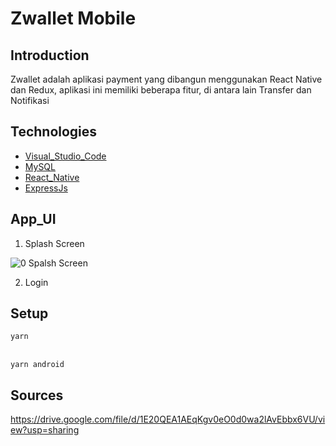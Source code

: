 # Zwallet Mobile

## Introduction

Zwallet adalah aplikasi payment yang dibangun menggunakan React Native dan Redux, aplikasi ini memiliki beberapa fitur, di antara lain Transfer dan Notifikasi 

## Technologies

- [Visual_Studio_Code](https://code.visualstudio.com/)
- [MySQL](https://www.mysql.com/)
- [React_Native](https://reactnative.dev/)
- [ExpressJs](https://expressjs.com/)

## App_UI

1. Splash Screen 

![0  Spalsh Screen](https://user-images.githubusercontent.com/64979984/101771306-4d7b9580-3b1c-11eb-9ae8-77667ec3abb4.png)

2. Login




## Setup

`yarn`

<br/>`yarn android`

## Sources

https://drive.google.com/file/d/1E20QEA1AEqKgv0eO0d0wa2lAvEbbx6VU/view?usp=sharing




